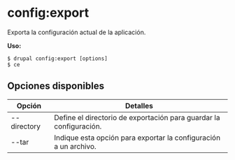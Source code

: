 # config:export
Exporta la configuración actual de la aplicación.

**Uso:**
```
$ drupal config:export [options] 
$ ce  
```

## Opciones disponibles
Opción | Detalles
-------|-------------
--directory | Define el directorio de exportación para guardar la configuración.
--tar | Indique esta opción para exportar la configuración a un archivo.
